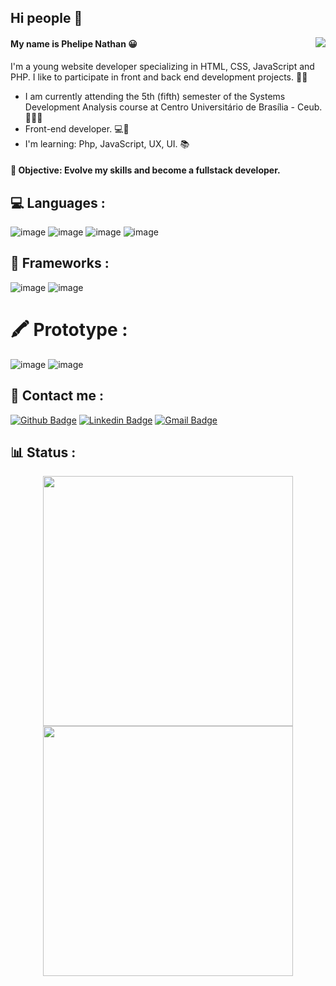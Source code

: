 ## Hi people 👋


<img src="https://pngimg.com/uploads/rockets/small/rockets_PNG101062.png" align="right">


#### My name is Phelipe Nathan :grinning:


  I'm a young website developer specializing in HTML, CSS, JavaScript and PHP. I like to participate in front and back end development projects. 👨‍💻

 - I am currently attending the 5th (fifth) semester of the Systems Development Analysis course at Centro Universitário de Brasília - Ceub. 👨‍🎓🤓
 - Front-end developer. 💻🚀
 - I'm learning: Php, JavaScript, UX, UI. 📚

 #### 🎯 Objective: Evolve my skills and become a fullstack developer.
 ##

 
## 💻 Languages :
![image](https://img.shields.io/badge/HTML5-491b9e?style=for-the-badge&logo=html5&logoColor=white)
![image](https://img.shields.io/badge/JavaScript-491b9e?style=for-the-badge&logo=javascript&logoColor=white)
![image](https://img.shields.io/badge/CSS-491b9e?&style=for-the-badge&logo=css3&logoColor=white)
![image](https://img.shields.io/badge/PHP-491b9e?style=for-the-badge&logo=php&logoColor=white)


## 🚀 Frameworks :
![image](https://img.shields.io/badge/jQuery-491b9e?style=for-the-badge&logo=jquery&logoColor=white)
![image](https://img.shields.io/badge/Bootstrap-491b9e?style=for-the-badge&logo=bootstrap&logoColor=white)

# 🖍 Prototype : 

![image](https://img.shields.io/badge/Figma-491b9e?style=for-the-badge&logo=figma&logoColor=white)
![image](https://img.shields.io/badge/Adobe%20XD-491b9e?style=for-the-badge&logo=Adobe%20XD&logoColor=white)


 ## 📲 Contact me : 
 
 [![Github Badge](https://img.shields.io/badge/-Github-491b9e?style=flat-square&logo=Github&logoColor=white&link=https://github.com/PhNathan)](https://github.com/PhNathan)
[![Linkedin Badge](https://img.shields.io/badge/-LinkedIn-491b9e?style=flat-square&logo=Linkedin&logoColor=white&link=https://www.linkedin.com/in/phelipe-nathan-768a14203/)](https://www.linkedin.com/in/phelipe-nathan-768a14203/)
[![Gmail Badge](https://img.shields.io/badge/-Gmail-491b9e?style=flat-square&logo=Gmail&logoColor=white&link=mailto:phelipenathandf8@gmail.com)](mailto:phelipenathandf8@gmail.com)

## 📊 Status : 
<p align="center">
  <a href="https://github.com/PhNathan"><img src="https://github-readme-stats.vercel.app/api?username=PhNathan&&show_icons=true&theme=midnight-purple&include_all_commits=true&count_private=true"  width="400"></a> 
<a href="https://github.com/PhNathan"><img src="https://github-readme-stats.vercel.app/api/top-langs/?username=PhNathan&layout=compact&theme=midnight-purple" width="400" ></a>
</p>



